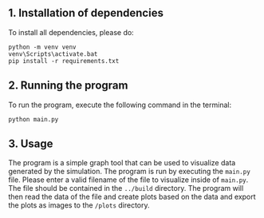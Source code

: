 ## 1. Installation of dependencies

To install all dependencies, please do:

`python -m venv venv`\
`venv\Scripts\activate.bat`\
`pip install -r requirements.txt`

## 2. Running the program

To run the program, execute the following command in the terminal:

`python main.py`

## 3. Usage

The program is a simple graph tool that can be used to visualize data generated by the simulation. The program is run by executing the `main.py` file. Please enter a valid filename of the file to visualize inside of `main.py`. The file should be contained in the `../build` directory. The program will then read the data of the file and create plots based on the data and export the plots as images to the `/plots` directory.

```
